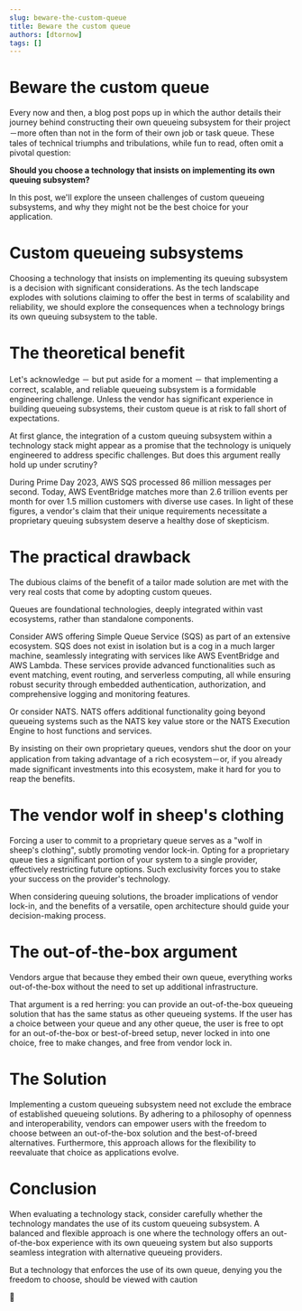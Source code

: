 ```yaml
---
slug: beware-the-custom-queue
title: Beware the custom queue
authors: [dtornow]
tags: []
---
```


# Beware the custom queue

Every now and then, a blog post pops up in which the author details their journey behind constructing their own queueing subsystem for their project－more often than not in the form of their own job or task queue. These tales of technical triumphs and tribulations, while fun to read, often omit a pivotal question:

**Should you choose a technology that insists on implementing its own queuing subsystem?**

In this post, we'll explore the unseen challenges of custom queueing subsystems, and why they might not be the best choice for your application.

<!-- truncate -->

# Custom queueing subsystems

Choosing a technology that insists on implementing its queuing subsystem is a decision with significant considerations. As the tech landscape explodes with solutions claiming to offer the best in terms of scalability and reliability, we should explore the consequences when a technology brings its own queuing subsystem to the table.

# The theoretical benefit

Let's acknowledge － but put aside for a moment － that implementing a correct, scalable, and reliable queueing subsystem is a formidable engineering challenge. Unless the vendor has significant experience in building queueing subsystems, their custom queue is at risk to fall short of expectations.

At first glance, the integration of a custom queuing subsystem within a technology stack might appear as a promise that the technology is uniquely engineered to address specific challenges. But does this argument really hold up under scrutiny?

During Prime Day 2023, AWS SQS processed 86 million messages per second. Today, AWS EventBridge matches more than 2.6 trillion events per month for over 1.5 million customers with diverse use cases. In light of these figures, a vendor's claim that their unique requirements necessitate a proprietary queuing subsystem deserve a healthy dose of skepticism.

# The practical drawback

The dubious claims of the benefit of a tailor made solution are met with the very real costs that come by adopting custom queues.

Queues are foundational technologies, deeply integrated within vast ecosystems, rather than standalone components.

Consider AWS offering Simple Queue Service (SQS) as part of an extensive ecosystem. SQS does not exist in isolation but is a cog in a much larger machine, seamlessly integrating with services like AWS EventBridge and AWS Lambda. These services provide advanced functionalities such as event matching, event routing, and serverless computing, all while ensuring robust security through embedded authentication, authorization, and comprehensive logging and monitoring features.

Or consider NATS. NATS offers additional functionality going beyond queueing systems such as the NATS key value store or the NATS Execution Engine to host functions and services.

By insisting on their own proprietary queues, vendors shut the door on your application from taking advantage of a rich ecosystem－or, if you already made significant investments into this ecosystem, make it hard for you to reap the benefits.

# The vendor wolf in sheep's clothing

Forcing a user to commit to a proprietary queue serves as a "wolf in sheep's clothing", subtly promoting vendor lock-in. Opting for a proprietary queue ties a significant portion of your system to a single provider, effectively restricting future options. Such exclusivity forces you to stake your success on the provider's technology.

When considering queuing solutions, the broader implications of vendor lock-in, and the benefits of a versatile, open architecture should guide your decision-making process.

# The out-of-the-box argument

Vendors argue that because they embed their own queue, everything works out-of-the-box without the need to set up additional infrastructure.

That argument is a red herring: you can provide an out-of-the-box queueing solution that has the same status as other queueing systems. If the user has a choice between your queue and any other queue, the user is free to opt for an out-of-the-box or best-of-breed setup, never locked in into one choice, free to make changes, and free from vendor lock in.

# The Solution

Implementing a custom queueing subsystem need not exclude the embrace of established queueing solutions. By adhering to a philosophy of openness and interoperability, vendors can empower users with the freedom to choose between an out-of-the-box solution and the best-of-breed alternatives. Furthermore, this approach allows for the flexibility to reevaluate that choice as applications evolve.

# Conclusion

When evaluating a technology stack, consider carefully whether the technology mandates the use of its custom queueing subsystem. A balanced and flexible approach is one where the technology offers an out-of-the-box experience with its own queueing system but also supports seamless integration with alternative queueing providers.

But a technology that enforces the use of its own queue, denying you the freedom to choose, should be viewed with caution

🚩
